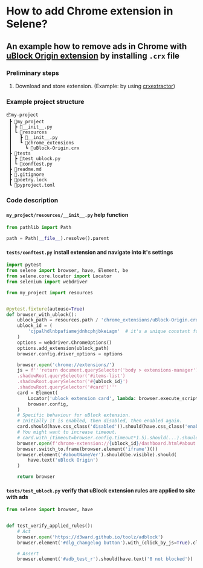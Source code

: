 # How to add Chrome extension in Selene?


## An example how to remove ads in Chrome with [uBlock Origin extension](https://chromewebstore.google.com/detail/ublock-origin/cjpalhdlnbpafiamejdnhcphjbkeiagm) by installing `.crx` file

### Preliminary steps
1. Download and store extension. (Example: by using [crxextractor](https://crxextractor.com/))

### Example project structure
```
📦my-project
 ┣ 📂my_project
 ┃ ┣ 📜__init__.py
 ┃ ┗ 📂resources
 ┃   ┣ 📜__init__.py
 ┃   ┗ 📂chrome_extensions
 ┃     ┗ 📜uBlock-Origin.crx
 ┣ 📂tests
 ┃ ┣ 📜test_ublock.py
 ┃ ┗ 📜conftest.py
 ┣ 📜readme.md
 ┣ 📜.gitignore
 ┣ 📜poetry.lock
 ┗ 📜pyproject.toml
```

### Code description

#### `my_project/resources/__init__.py` help function
```python
from pathlib import Path

path = Path(__file__).resolve().parent
```


#### `tests/conftest.py` install extension and navigate into it's settings
```python
import pytest
from selene import browser, have, Element, be
from selene.core.locator import Locator
from selenium import webdriver

from my_project import resources


@pytest.fixture(autouse=True)
def browser_with_ublock():
    ublock_path = resources.path / 'chrome_extensions/uBlock-Origin.crx'
    ublock_id = (
        'cjpalhdlnbpafiamejdnhcphjbkeiagm'  # it's a unique constant for uBlock Origin
    )
    options = webdriver.ChromeOptions()
    options.add_extension(ublock_path)
    browser.config.driver_options = options

    browser.open('chrome://extensions/')
    js = f'''return document.querySelector('body > extensions-manager')
    .shadowRoot.querySelector('#items-list')
    .shadowRoot.querySelector('#{ublock_id}')
    .shadowRoot.querySelector('#card')'''
    card = Element(
        Locator('ublock extension card', lambda: browser.execute_script(js)),
        browser.config,
    )
    # Specific behaviour for uBlock extension.
    # Initially it is enabled, then disabled, then enabled again.
    card.should(have.css_class('disabled')).should(have.css_class('enabled'))
    # You might want to increase timeout.
    # card.with_(timeout=browser.config.timeout*1.5).should(...).should(...)
    browser.open(f'chrome-extension://{ublock_id}/dashboard.html#about.html')
    browser.switch_to.frame(browser.element('iframe')())
    browser.element('#aboutNameVer').should(be.visible).should(
        have.text('uBlock Origin')
    )

    return browser

```

#### `tests/test_ublock.py` verify that uBlock extension rules are applied to site with ads

```python
from selene import browser, have


def test_verify_applied_rules():
    # Act
    browser.open('https://d3ward.github.io/toolz/adblock')
    browser.element('#dlg_changelog button').with_(click_by_js=True).click()

    # Assert
    browser.element('#adb_test_r').should(have.text('0 not blocked'))

```